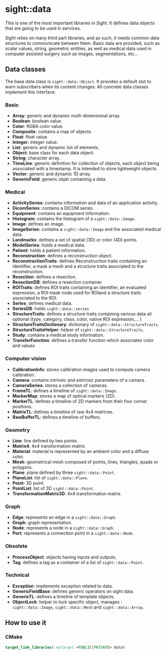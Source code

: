 # sight::data

This is one of the most important libraries in _Sight_. It defines data objects that are going to be used in services.

_Sight_ relies on many third part libraries, and as such, it needs common data structures to communicate between them.
Basic data are provided, such as scalar values, string, geometric entities, as well as medical data used in computer
assisted surgery such as images, segmentations, etc...

## Data classes

The base data class is `sight::data::Object`. It provides a default slot to warn subscribers when its content changes.
All concrete data classes implement this interface.

### Basic

- **Array**: generic and dynamic multi-dimensional array.
- **Boolean**: boolean value.
- **Color**: RGBA color value.
- **Composite**: contains a map of objects.
- **Float**: float value.
- **Integer**: integer value.
- **List**: generic and dynamic list of elements.
- **Object**: base class for each data object.
- **String**: character array.
- **TimeLine**: generic definition for collection of objects, each object being associated with a timestamp. It is intended to store lightweight objects.
- **Vector**: generic and dynamic 1D array.
- **GenericField**: generic objet containing a data.

### Medical

- **ActivitySeries**: contains information and data of an application activity.
- **DicomSeries**: contains a DICOM series.
- **Equipment**: contains an equipment information.
- **Histogram**: contains the histogram of a `sight::data::Image`.
- **Image**: defines an image.
- **ImageSeries**: contains a `sight::data::Image` and the associated medical data.
- **Landmarks**: defines a set of spatial (3D) or color (4D) points.
- **ModelSeries**: holds a medical data.
- **Patient**: holds a patient information.
- **Reconstruction**: defines a reconstruction object.
- **ReconstructionTraits**: defines Reconstruction traits containing an identifier, a mask a mesh and a structure traits associated to the reconstruction.
- **Resection**: defines a resection.
- **ResectionDB**: defines a resection container.
- **ROITraits**: defines ROI traits containing an identifier, an evaluated expression, a ROI mask node used for ROIand a structure traits associated to the ROI.
- **Series**: defines medical data.
- **SeriesDB**: holds `sight::data::series`
- **StructureTraits**: defines a structure traits containing various data all optional (type, category, class, color, native ROI expression,... )
- **StructureTraitsDictionary**: dictionary of `sight::data::StructureTraits`.
- **StructureTraitsHelper**: helper of `sight::data::StructureTraits`.
- **Study**: contains a medical study information.
- **TransferFunction**: defines a transfer function which associates color and values

### Computer vision

- **CalibrationInfo**: stores calibration images used to compute camera calibration.
- **Camera**: contains intrinsic and extrinsic parameters of a camera.
- **CameraSeries**: stores a collection of cameras.
- **FrameTL**: defines a timeline of `sight::data::Image`.
- **MarkerMap**: stores a map of optical markers (2D).
- **MarkerTL**: defines a timeline of 2D markers from their four corner positions.
- **MatrixTL**: defines a timeline of raw 4x4 matrices.
- **RawBufferTL**: defines a timeline of buffers.

### Geometry

- **Line**: line defined by two points.
- **Matrix4**: 4x4 transformation matrix.
- **Material**: material is represented by an ambient color and a diffuse color.
- **Mesh**: geometrical mesh composed of points, lines, triangles, quads or polygons.
- **Plane**: plane defined by three `sight::data::Point`.
- **PlaneList**: list of `sight::data::Plane`.
- **Point**: 3D point.
- **PointList**: list of 3D `sight::data::Point`.
- **TransformationMatrix3D**: 4x4 transformation matrix.

### Graph

- **Edge**: represents an edge in a `sight::data::Graph`.
- **Graph**: graph representation.
- **Node**: represents a node in a `sight::data::Graph`.
- **Port**: represents a connection point in a `sight::data::Node`.

### Obsolete

- **ProcessObject**: objects having inputs and outputs.
- **Tag**: defines a tag as a container of a list of `sight::data::Point`.

### Technical

- **Exception**: implements exception related to data.
- **GenericFieldBase**: defines generic operators on sight data.
- **GenericTL**: defines a timeline of template objects.
- **ObjectLock**: helper to lock specific object, manages : `sight::data::Image`, `sight::data::Mesh` and `sight::data::Array`.

## How to use it

### CMake

```cmake
target_link_libraries( myTarget <PUBLIC|PRIVATE> data)
```
